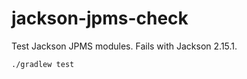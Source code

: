 # jackson-jpms-check

Test Jackson JPMS modules. Fails with Jackson 2.15.1.

```
./gradlew test
```
